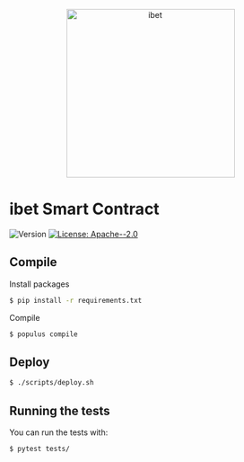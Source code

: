 <p align='center'>
  <img alt="ibet" src="https://user-images.githubusercontent.com/963333/71672471-6383c080-2db9-11ea-85b6-8815519652ec.png" width="300"/>
</p>

# ibet Smart Contract

<p>
  <img alt="Version" src="https://img.shields.io/badge/version-0.7-blue.svg?cacheSeconds=2592000" />
  <a href="#" target="_blank">
    <img alt="License: Apache--2.0" src="https://img.shields.io/badge/License-Apache--2.0-yellow.svg" />
  </a>
</p>


## Compile
Install packages
```bash
$ pip install -r requirements.txt
```

Compile
```bash
$ populus compile
```

## Deploy
```bash
$ ./scripts/deploy.sh
```

## Running the tests

You can run the tests with:
```bash
$ pytest tests/
```
